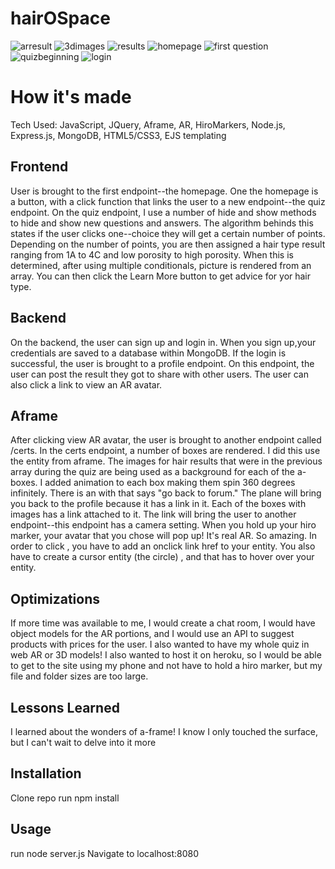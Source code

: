 # hairOSpace

![arresult](https://user-images.githubusercontent.com/22990146/38533945-7ae8bad6-3c49-11e8-9f30-3ef234594a37.png)
![3dimages](https://user-images.githubusercontent.com/22990146/38533976-a0dc5d42-3c49-11e8-854b-59d02469b0f4.png)
![results](https://user-images.githubusercontent.com/22990146/38533936-7613800e-3c49-11e8-8ed4-6e6dd03be9b8.png)
![homepage](https://user-images.githubusercontent.com/22990146/38533928-71216610-3c49-11e8-88d1-a5df4ab7b06d.png)
![first question](https://user-images.githubusercontent.com/22990146/38533926-6fbc3368-3c49-11e8-8043-6485297574b3.png)
![quizbeginning](https://user-images.githubusercontent.com/22990146/38533933-747f3c92-3c49-11e8-9284-20b1d614e8e3.png)
![login](https://user-images.githubusercontent.com/22990146/38533938-779f07c2-3c49-11e8-8b53-27908f3b2154.png)

# How it's made 
Tech Used: JavaScript, JQuery, Aframe, AR, HiroMarkers, Node.js, Express.js, MongoDB, HTML5/CSS3, EJS templating
## Frontend
User is brought to the first endpoint--the homepage. One the homepage is a button, with a click function that links the user to a new endpoint--the quiz endpoint. On the quiz endpoint, I use a number of hide and show methods to hide and show new questions and answers. The algorithm behinds this states if the user clicks one--choice  they will get a certain number of points. Depending on the number of points, you are then assigned a hair  type result ranging from 1A to 4C and low porosity to high porosity. When this is determined, after using multiple conditionals, picture is rendered from an array. You can then click the Learn More button to get advice for yor hair type. 
## Backend
On the backend, the user can sign up and login in. When you sign up,your credentials are saved to a database within MongoDB. If the login is successful, the user is brought to a profile endpoint. On this endpoint, the user can post the result they got to share with other users. The user can also click a link to view an AR avatar.

## Aframe
After clicking view AR avatar, the user is brought to another endpoint called /certs. In the certs endpoint, a number of boxes are rendered. I did this use the <a-box> entity from aframe. The images for hair results that were in the previous array during the quiz are being used as a background for each of the a-boxes. I added animation to each box making them spin 360 degrees infinitely. There is an <a-plane> with <a-text> that says "go back to forum." The plane will bring you back to the profile because it has a link in it. Each of the boxes with images has a link attached to it. The link will bring the user to another endpoint--this endpoint has a camera setting. When you hold up your hiro marker, your avatar that you chose will pop up! It's real AR. So amazing. In order to click , you have to add an onclick link href to your entity. You also have to create a cursor entity (the circle) , and that has to hover over your entity.

## Optimizations
If more time was available to me, I would create a chat room, I would have object models for the AR portions, and I would use an API to suggest products with prices for the user. I also wanted to have my whole quiz in web AR or 3D models! I also wanted to host it on heroku, so I would be able to get to the site using my phone and not have to hold a hiro marker, but my file and folder sizes are too large. 

## Lessons Learned 
I learned about the wonders of a-frame! I know I only touched the surface, but I can't wait to delve into it more

## Installation
Clone repo
run npm install
## Usage
run node server.js
Navigate to localhost:8080
